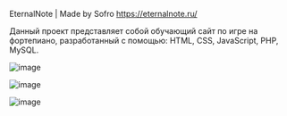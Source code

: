 EternalNote | Made by Sofro
https://eternalnote.ru/

Данный проект представляет собой обучающий сайт по игре на фортепиано, разработанный с помощью: HTML, CSS, JavaScript, PHP, MySQL.

![image](https://github.com/user-attachments/assets/a58b2862-79de-477d-be0c-2c0bb1b11fb5)

![image](https://github.com/user-attachments/assets/559eea99-8eb8-4b9c-907f-814e7acd1254)

![image](https://github.com/user-attachments/assets/d8ca5fdf-f3ba-489d-8cbe-0b97675108a0)
